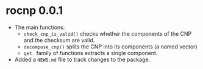 # rocnp 0.0.1

* The main functions:
    * `check_cnp_is_valid()` checks whether the components of the CNP and the checksum are valid.
    * `decompose_cnp()` splits the CNP into its components (a named vector)
    * `get_` family of functions extracts a single component.
* Added a `NEWS.md` file to track changes to the package.
